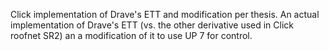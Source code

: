 Click implementation of Drave's ETT and modification per thesis. An actual implementation of Drave's ETT (vs. the other derivative used in Click roofnet SR2) an a modification of it to use UP 7 for control.